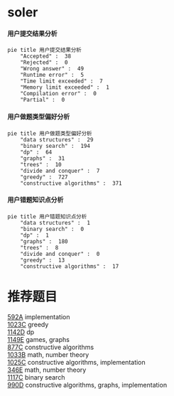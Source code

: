 # soler

<!-- tabs:start -->



#### **用户提交结果分析**

```mermaid
pie title 用户提交结果分析
    "Accepted" :  38
    "Rejected" :  0
    "Wrong answer" :  49
    "Runtime error" :  5
    "Time limit exceeded" :  7
    "Memory limit exceeded" :  1
    "Compilation error" :  0
    "Partial" :  0
```

#### **用户做题类型偏好分析**

```mermaid
pie title 用户做题类型偏好分析
    "data structures" :  29
    "binary search" :  194
    "dp" :  64
    "graphs" :  31
    "trees" :  10
    "divide and conquer" :  7
    "greedy" :  727
    "constructive algorithms" :  371
```
#### **用户错题知识点分析**

```mermaid
pie title 用户错题知识点分析
    "data structures" :  1
    "binary search" :  0
    "dp" :  1
    "graphs" :  180
    "trees" :  8
    "divide and conquer" :  0
    "greedy" :  13
    "constructive algorithms" :  17
```



<!-- tabs:end -->
# 推荐题目
[592A](https://codeforces.com/contest/592/problem/A)		implementation		  
[1023C](https://codeforces.com/contest/1023/problem/C)		greedy		  
[1142D](https://codeforces.com/contest/1142/problem/D)		dp		  
[1149E](https://codeforces.com/contest/1149/problem/E)		games,
                        graphs		  
[877C](https://codeforces.com/contest/877/problem/C)		constructive algorithms		  
[1033B](https://codeforces.com/contest/1033/problem/B)		math,
                        number theory		  
[1025C](https://codeforces.com/contest/1025/problem/C)		constructive algorithms,
                        implementation		  
[346E](https://codeforces.com/contest/346/problem/E)		math,
                        number theory		  
[1117C](https://codeforces.com/contest/1117/problem/C)		binary search		  
[990D](https://codeforces.com/contest/990/problem/D)		constructive algorithms,
                        graphs,
                        implementation		  
